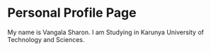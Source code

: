 # Personal Profile Page

My name is Vangala Sharon.
I am Studying in Karunya University of Technology and Sciences.
